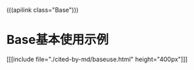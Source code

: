 (((apilink class="Base")))

# Base基本使用示例

[[[include file="./cited-by-md/baseuse.html" height="400px"]]]